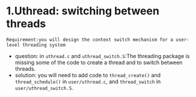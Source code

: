 # 1.Uthread: switching between threads
```Requirement:you will design the context switch mechanism for a user-level threading system```
+ question: in `uthread.c` and `uthread_switch.S`:The threading package is missing some of the code to create a thread and to switch between threads.
+ solution: you will need to add code to `thread_create()` and `thread_schedule()` in `user/uthread.c`, and `thread_switch` in `user/uthread_switch.S`. 
